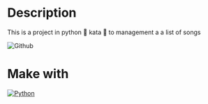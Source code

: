 # Description
This is a project in python 🐍 kata 🥋 to management a a list of songs

![Github](https://github.com/zearkiatos/python-billboard-hot-one-hundred-kata/actions/workflows/action.yml/badge.svg)

# Make with
[![Python](https://img.shields.io/badge/python-2b5b84?style=for-the-badge&logo=python&logoColor=white&labelColor=000000)]()